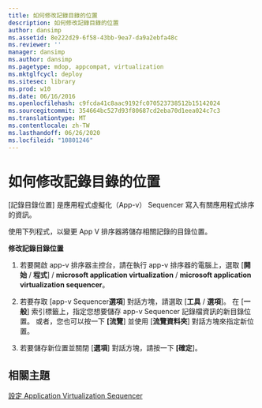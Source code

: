 ```yaml
---
title: 如何修改記錄目錄的位置
description: 如何修改記錄目錄的位置
author: dansimp
ms.assetid: 8e222d29-6f58-43bb-9ea7-da9a2ebfa48c
ms.reviewer: ''
manager: dansimp
ms.author: dansimp
ms.pagetype: mdop, appcompat, virtualization
ms.mktglfcycl: deploy
ms.sitesec: library
ms.prod: w10
ms.date: 06/16/2016
ms.openlocfilehash: c9fcda41c8aac9192fc070523738512b15142024
ms.sourcegitcommit: 354664bc527d93f80687cd2eba70d1eea024c7c3
ms.translationtype: MT
ms.contentlocale: zh-TW
ms.lasthandoff: 06/26/2020
ms.locfileid: "10801246"
---
```

# 如何修改記錄目錄的位置


[記錄目錄位置] 是應用程式虛擬化（App-v） Sequencer 寫入有關應用程式排序的資訊。

使用下列程式，以變更 App V 排序器將儲存相關記錄的目錄位置。

**修改記錄目錄位置**

1.  若要開啟 app-v 排序器主控台，請在執行 app-v 排序器的電腦上，選取 [**開始**  /  **程式**]  /  **microsoft application virtualization**  /  **microsoft application virtualization sequencer**。

2.  若要存取 [app-v Sequencer**選項**] 對話方塊，請選取 [**工具**  /  **選項**]。 在 [**一般**] 索引標籤上，指定您想要儲存 app-v Sequencer 記錄檔資訊的新目錄位置。 或者，您也可以按一下 **[流覽**] 並使用 [**流覽資料夾**] 對話方塊來指定新位置。

3.  若要儲存新位置並關閉 [**選項**] 對話方塊，請按一下 **[確定**]。

## 相關主題


[設定 Application Virtualization Sequencer](configuring-the-application-virtualization-sequencer.md)

 

 






